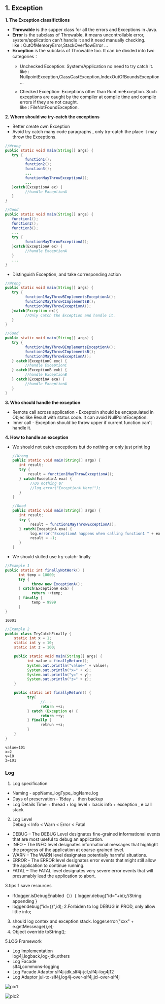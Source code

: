 ## 1. Exception
**1. The Exception classifictiions**
* **Throwable** is the supper class for all the errors and Exceptions in Java. 
* **Error** is the subclass of Throwable, it means uncontrollable error, system/application can't handle it and it need manually checking.  
  like : OutOfMemoryError,StackOverflowError ...
*  **Exception** is the subclass of Throwable too. It can be divided into two categories：  
   * Unchecked Exception:
    System/Application no need to try catch it.  
      like : NullpointException,ClassCastException,IndexOutOfBoundsException ...   

   * Checked Exception:
   Exceptions other than RuntimeException. Such exceptions are caught by the compiler at compile time and compile errors if they are not caught.  
   like : FileNotFoundException.
  
**2. Where should we try-catch the exceptions**
   * Better create own Exception
   * Avoid try catch many code paragraphs , only try-catch the place it may throw the Exceptions.
   ``` java
   //Wrong
   public static void main(String[] args) {
      try {
            function1();
            function2();
            function3();
            ...
            functionMayThrowExceptionA();
            ...
      }catch(ExceptionA ex) {
            //handle ExceptionA
      }
   }
   ```
   ``` java
   //Good
   public static void main(String[] args) {
      function1();
      function2();
      function3();
      ...
      try {
            functionMayThrowExceptionA();    
      }catch(ExceptionA ex) {
            //handle ExceptionA
      }
      ...
   }
   ```
   * Distinguish Exception, and take corresponding action
   ``` java
   //Wrong
   public static void main(String[] args) {
      try {
            function1MayThrowBImplementsExceptionA();
            function2MayThrowCImplementsB();
            function3MayThrowExceptionA();
      }catch(Exception ex){
            //Only catch the Exception and handle it.
      }
   }
   ```
   ``` java
   //Good
   public static void main(String[] args) {
      try {
            function1MayThrowBImplementsExceptionA();
            function2MayThrowCImplementsB();
            function3MayThrowExceptionA();
      } catch(ExceptionC exc) {
            //handle ExceptionC
      } catch(ExceptionB exb) {
            //handle ExceptionB
      } catch(ExceptinA exa) {
            //handle ExceptionA
      }
   }
 ```
    
**3. Who should handle the exception**
* Remote call across application - Exceptoin should be encapsulated in Objec like Result with status code. It can avoid NullPointException.
* Inner call - Exception should be throw upper if current function can't handle it.

**4. How to handle an exception**
 * We should not catch exceptions but do nothing or only just print log

   ``` java
   //Wrong
   public static void main(String[] args) {
      int result;
      try {
          result = function1MayThrowExceptionA();
      } catch(ExceptinA exa) {
           //Do nothing Or
           //log.error("ExceptionA Here!");
      }
   }
   ```

   ``` java
   //Good
   public static void main(String[] args) {
      int result;
      try {
           result = function1MayThrowExceptionA();
      } catch(ExceptinA exa) {
           log.error("ExceptionA happens when calling function1 " + exa.getErrorMessage(),exa);
           result = -1;
      }
   }
   ```
 * We should skilled use try-catch-finally
 ```java
 //Example 1
 public static int finallyNotWork() {
       int temp = 10000;
       try {
             throw new ExceptionA();
       } catch(ExceptionA exa) {
             return ++temp;
       } finally {
             temp = 9999
       }
 }
 ```
 ``` 
 10001
 ```
 ``` java 
 //Example 2
 public class TryCatchFinally {
     static int x = 1;
     static int y = 10;
     static int z = 100;

     public static void main(String[] args) {
           int value = finallyReturn();
           System.out.println("value=" + value);
           System.out.println("x=" + x);
           System.out.println("y=" + y);
           System.out.println("z=" + z);
     }

     public static int finallyReturn() {
           try{
                 //...
                 return ++z;
           } catch (Exception e) {
                 return ++y;
           } finally {
                 retrun ++z;
           }
     }
 }
 ```
 ```
 value=101
 x=2
 y=10
 z=101
 ```

   
 
### Log

1. Log specification
 * Naming - appName_logType_logName.log
 * Days of preservation - 15day ， then backup
 * Log Details
  Time + thread + log level + bacis info + exception , e call stack
2. Log Level   
Debug < Info < Warn < Error < Fatal
* DEBUG – The DEBUG Level designates fine-grained informational events that are most useful to debug an application. 
* INFO - The INFO level designates informational messages that highlight the progress of the application at coarse-grained level. 
* WARN – The WARN level designates potentially harmful situations. 
* ERROR – The ERROR level designates error events that might still allow the application to continue running.
* FATAL – The FATAL level designates very severe error events that will presumably lead the application to abort. 

3.tips
1.save resources
* if(logger.isDebugEnabled（））{
logger.debug("id="+id);//String appending
}
* logger.debug("id={}",id);
2.Forbiden to log DEBUG in PROD, only allow little info;
3. should log contex and exception stack.
logger.error("xxx" + e.getMesseage(),e);
4. Object override toString();

5.LOG Framework
* Log Implementation  
  log4j,logback,log-jdk,others
* Log Facade  
  slf4j,commons-logging
* Log Facade Adaptor
slf4j-jdk,slf4j-jcl,slf4j-log4j12
* Log Adaptor
jul-to-slf4j,log4j-over-slf4j,jcl-over-slf4j

![pic1](https://cnblogpic.oss-cn-qingdao.aliyuncs.com/blogpic/java_log/slf4j-concrete-bindings1.png)

![pic2](https://cnblogpic.oss-cn-qingdao.aliyuncs.com/blogpic/java_log/slf4j_brige.png)